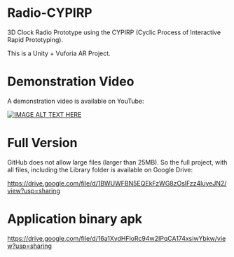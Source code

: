 # Radio-CYPIRP
3D Clock Radio Prototype using the CYPIRP (Cyclic Process of Interactive Rapid Prototyping).

This is a Unity + Vuforia AR Project.

# Demonstration Video
A demonstration video is available on YouTube:

[![IMAGE ALT TEXT HERE](http://img.youtube.com/vi/d_QI1AOwocw/0.jpg)](http://www.youtube.com/watch?v=d_QI1AOwocw)


# Full Version
GitHub does not allow large files (larger than 25MB). So the full project, with all files, including the Library folder is available on Google Drive:

https://drive.google.com/file/d/1BWUWFBN5EQEkFzWG8zOslFzz4luyeJN2/view?usp=sharing


# Application binary apk

https://drive.google.com/file/d/16a1XydHFloRc94w2IPqCA174xsiwYbkw/view?usp=sharing
